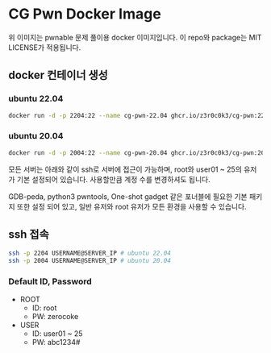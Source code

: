 # CG Pwn Docker Image

위 이미지는 pwnable 문제 풀이용 docker 이미지입니다.
이 repo와 package는 MIT LICENSE가 적용됩니다.

## docker 컨테이너 생성

### ubuntu 22.04

```bash
docker run -d -p 2204:22 --name cg-pwn-22.04 ghcr.io/z3r0c0k3/cg-pwn:22.04
```

### ubuntu 20.04

```bash
docker run -d -p 2004:22 --name cg-pwn-20.04 ghcr.io/z3r0c0k3/cg-pwn:20.04
```

모든 서버는 아래와 같이 ssh로 서버에 접근이 가능하며, root와 user01 ~ 25의 유저가 기본 설정되어 있습니다. 사용할만큼 계정 수를 변경하셔도 됩니다.

GDB-peda, python3 pwntools, One-shot gadget 같은 포너블에 필요한 기본 패키지 또한 설정 되어 있고, 일반 유저와 root 유저가 모든 환경을 사용할 수 있습니다.

## ssh 접속

```bash
ssh -p 2204 USERNAME@SERVER_IP # ubuntu 22.04
ssh -p 2004 USERNAME@SERVER_IP # ubuntu 20.04
```

### Default ID, Password

- ROOT
  - ID: root
  - PW: zerocoke
- USER
  - ID: user01 ~ 25
  - PW: abc1234#
